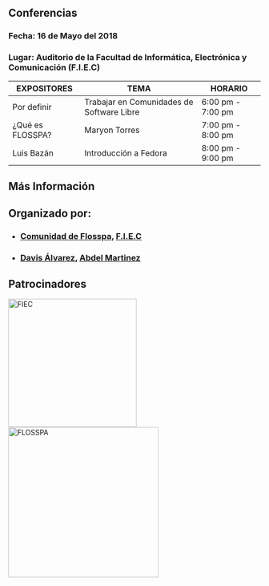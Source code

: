 
## Conferencias

### Fecha: 16 de Mayo del 2018
### Lugar: Auditorio de la Facultad de Informática, Electrónica y Comunicación (F.I.E.C)

|        EXPOSITORES    |                                TEMA                                        | HORARIO  |
|-----------------------|----------------------------------------------------------------------------|----------|
| Por definir           | Trabajar en Comunidades de Software Libre                                  |6:00 pm - 7:00 pm          |
| ¿Qué es FLOSSPA?      | Maryon Torres                                                              |7:00 pm - 8:00 pm          |
| Luis Bazán            | Introducción a Fedora                                                      |8:00 pm - 9:00 pm          |

## Más Información


## Organizado por:

- ### [Comunidad de Flosspa](https://floss-pa.net/),  [F.I.E.C](http://fiec.up.ac.pa/)
- ### [Davis Álvarez](https://twitter.com/davisclick), [Abdel Martinez](https://twitter.com/abdelgmartinezl)

## Patrocinadores
<a href="http://fiec.up.ac.pa/" target="_blank">
<img border="0" alt="FIEC" src="https://pbs.twimg.com/profile_images/669533521921204225/AXQ3oaui_400x400.png" width="256" height="256">
</a>

<a href="https://floss-pa.net/" target="_blank">
<img border="0" alt="FLOSSPA" src="https://pbs.twimg.com/profile_images/852597051808522240/5iJqsWQL_400x400.jpg" width="300" height="300">
</a>
